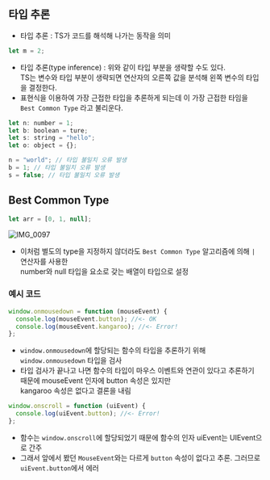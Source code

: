 ## 타입 추론

- 타입 추론 : TS가 코드를 해석해 나가는 동작을 의미

```javascript
let m = 2;
```

- 타입 추론(type inference) : 위와 같이 타입 부분을 생략할 수도 있다.<br>
  TS는 변수와 타입 부분이 생략되면 연산자의 오른쪽 값을 분석해 왼쪽 변수의 타입을 결정한다.
- 표현식을 이용하여 가장 근접한 타입을 추론하게 되는데 이 가장 근접한 타임을 `Best Common Type` 라고 불리운다.

```javascript
let n: number = 1;
let b: boolean = ture;
let s: string = "hello";
let o: object = {};

n = "world"; // 타입 불일치 오류 발생
b = 1; // 타입 불일치 오류 발생
s = false; // 타입 불일치 오류 발생
```

## Best Common Type

```javascript
let arr = [0, 1, null];
```

![IMG_0097](https://velog.velcdn.com/images%2Fbbaa3218%2Fpost%2F452d82d4-11db-4bd7-8783-41bab2174a67%2Fimage.png)

- 이처럼 별도의 type을 지정하지 않더라도 `Best Common Type` 알고리즘에 의해 `|` 연산자를 사용한 <br>
  number와 null 타입을 요소로 갖는 배열이 타입으로 설정

### 예시 코드

```javascript
window.onmousedown = function (mouseEvent) {
  console.log(mouseEvent.button); //<- OK
  console.log(mouseEvent.kangaroo); //<- Error!
};
```

- `window.onmousedown`에 할당되는 함수의 타입을 추론하기 위해 `window.onmousedown` 타입을 검사
- 타입 검사가 끝나고 나면 함수의 타입이 마우스 이벤트와 연관이 있다고 추론하기 때문에 mouseEvent 인자에 button 속성은 있지만 <br>
  kangaroo 속성은 없다고 결론을 내림

```javascript
window.onscroll = function (uiEvent) {
  console.log(uiEvent.button); //<- Error!
};
```

- 함수는 `window.onscroll`에 할당되었기 때문에 함수의 인자 uiEvent는 UIEvent으로 간주
- 그래서 앞에서 봤던 `MouseEvent`와는 다르게 `button` 속성이 없다고 추론. 그러므로 `uiEvent.button`에서 에러
